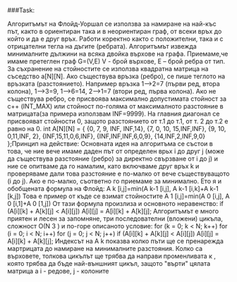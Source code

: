 ###Task:

Алгоритъмът на Флойд-Уоршал се използва за намиране на най-къс път, както в ориентиран така и в
неориентиран граф, от всеки връх до който и да е друг връх. Работи коректно както с положителни, така и с
отрицателни тегла на дъгите (ребрата). Алгоритъмът извежда минималните дължини на всяка двойка върхове на
графа.
Приемаме,че имаме претеглен граф G=(V,E) V - брой върхове, Е – брой ребра от тип.
За съхранение на стойностите се използва квадратна матрица на съседство а[N][N]. Ако съществува връзка
(ребро), се пише теглото на връзката (разстоянието). Например връзка 1-->2=7 (първи ред, втора колона), 1-->3=9,
1-->6=14, 2-->1=7 (втори ред, първа колона). Ако не съществува ребро, се присвоява максимално допустимата
стойност за с++ (INT_MAX) или стойност по-голяма от максималното разстояние в матрицата(за примера
използвам INF=9999). На главния диагонал се присвояват стойности 0, защото разстоянието от т.1 до т.1, от т. 2
до т.2 е равно на 0.
int A[N][N] = {
{0, 7, 9, INF, INF,14},
{7, 0, 10, 15,INF,INF},
{9, 10, 0,11,INF, 2},
{INF,15,11,0,6,INF},
{INF,INF,INF,6,0,9},
{14,INF,2,INF,9,0}
};Принцип на действие:
Основната идея на алгоритъмa се състои в това, че ние вече имаме даден път от определен врьх i до
друг j (може да съществува разстояние (ребро) за директно свързване от i до j) и ние се опитваме да го
намалим, като включваме друг връх k и проверяваме дали това разстояние е по-малко от вече
съществуващото (i до j). Ако е по-малко, съответно го приемаме за минимално.
Ето я и обобщената формула на Флойд:
A k [i,j]=min(A k-1 [i,j], A k-1 [i,k]+A k-1 [k,j])
Това е пример от къде се взимат стойностите
A 1 [i,j]=min(A 0 [i,j], A 0 [i,1]+A 0 [1,j])
Oт тази формула произлиза и основното неравенство:
if (A[i][k] + A[k][j] < A[i][j])
A[i][j] = A[i][k] + A[k][j];
Алгоритъмът е много приятен и лесен за запомняне, три последователни (вложени) цикъла, сложност О(N 3 ) и
по-горе описаното условие:
for (k = 0; k < N; k++)
for (i = 0; i < N; i++)
for (j = 0; j < N; j++)
if (A[i][k] + A[k][j] < A[i][j])
A[i][j] = A[i][k] + A[k][j];
Индексът на A k показва колко пъти ще се пренарежда мартрицата до намиране на минималните разстояния.
Колко са върховете, толкова цикълът ще трябва да направи променливата к , която трябва да бъде най-външният цикъл, защото "върти" цялата матрица а i - редове, j - колоните